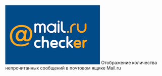 <img src="https://github.com/Dan-Walker/Mail.ruChecker/blob/master/img/addon.png?raw=true" img> 
Отображение количества непрочитанных сообщений в почтовом ящике Mail.ru

